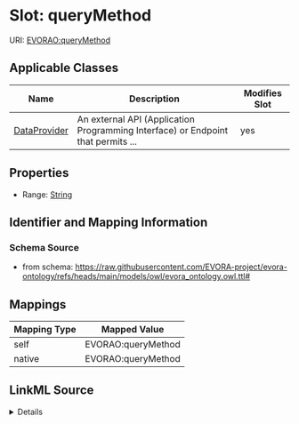 

# Slot: queryMethod



URI: [EVORAO:queryMethod](https://raw.githubusercontent.com/EVORA-project/evora-ontology/refs/heads/main/models/owl/evora_ontology.owl.ttl#queryMethod)



<!-- no inheritance hierarchy -->





## Applicable Classes

| Name | Description | Modifies Slot |
| --- | --- | --- |
| [DataProvider](DataProvider.md) | An external API (Application Programming Interface) or Endpoint that permits ... |  yes  |







## Properties

* Range: [String](String.md)





## Identifier and Mapping Information







### Schema Source


* from schema: https://raw.githubusercontent.com/EVORA-project/evora-ontology/refs/heads/main/models/owl/evora_ontology.owl.ttl#




## Mappings

| Mapping Type | Mapped Value |
| ---  | ---  |
| self | EVORAO:queryMethod |
| native | EVORAO:queryMethod |




## LinkML Source

<details>
```yaml
name: queryMethod
from_schema: https://raw.githubusercontent.com/EVORA-project/evora-ontology/refs/heads/main/models/owl/evora_ontology.owl.ttl#
rank: 1000
alias: queryMethod
domain_of:
- DataProvider
range: string
equals_string_in:
- GET
- POST

```
</details>